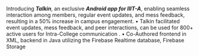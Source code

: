 Introducing ***Talkin***, an exclusive ***Android app for IIIT-A***, enabling seamless interaction among members, regular event updates, and mess feedback, resulting in a 50% increase in campus engagement.
• Talkin facilitated event updates, mess feedback, and peer interactions, can be used for 800+ active users for Intra-College communication .
• Co-Authored frontend in XML, backend in Java utilizing the Firebase Realtime database, Firebase Storage 
